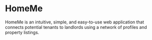# HomeMe

HomeMe is an intuitive, simple, and easy-to-use web application that connects potential tenants to landlords using a network of profiles and property listings.
